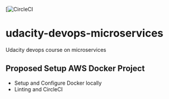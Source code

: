 [![CircleCI](https://app.circleci.com/pipelines/github/keitamouss/dockerproject/4/workflows/0ddc33d5-c37c-47c8-9f02-f636115f16fa/jobs/4)

# udacity-devops-microservices

Udacity devops course on microservices

## Proposed Setup AWS Docker Project

* Setup and Configure Docker locally
* Linting and CircleCI

